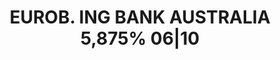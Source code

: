 ---
layout: asset
title: EUROB. ING BANK AUSTRALIA 5,875% 06|10                      
isin: XS0371460568
---